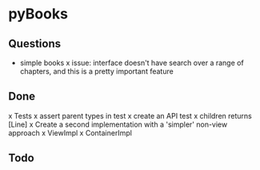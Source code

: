 
pyBooks
=======


Questions
---------
- simple books
  x issue: interface doesn't have search over a range of chapters, and
    this is a pretty important feature

Done
----
x Tests
  x assert parent types in test
  x create an API test
x children returns [Line]
x Create a second implementation with a 'simpler' non-view approach
  x ViewImpl
  x ContainerImpl

Todo
----


